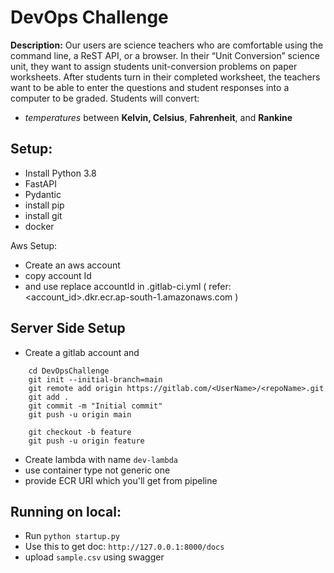 # DevOps Challenge

**Description:**
Our users are science teachers who are comfortable using the command line, a ReST API, or a browser. In their “Unit Conversion” science unit, they want to assign students unit-conversion problems on paper worksheets. After students turn in their completed worksheet, the teachers want to be able to enter the questions and student responses into a computer to be graded. Students will convert:

-   _temperatures_ between **Kelvin, Celsius**, **Fahrenheit**, and **Rankine**

## **Setup:**

 - Install Python 3.8
 - FastAPI
 - Pydantic
 - install pip
 - install git
 - docker

Aws Setup:
 - Create an aws account
 - copy account Id
 - and use replace accountId in .gitlab-ci.yml ( refer: <account_id>.dkr.ecr.ap-south-1.amazonaws.com )

## Server Side Setup

 - Create a gitlab account and 

```
	cd DevOpsChallenge
	git init --initial-branch=main
	git remote add origin https://gitlab.com/<UserName>/<repoName>.git
	git add .
	git commit -m "Initial commit"
	git push -u origin main

	git checkout -b feature
	git push -u origin feature
```
- Create lambda with name `dev-lambda`
- use container type not generic one
- provide ECR URI which you'll get from pipeline


## Running on local:

-	Run `python startup.py`
-	Use this to get doc: `http://127.0.0.1:8000/docs`
-	upload `sample.csv` using swagger